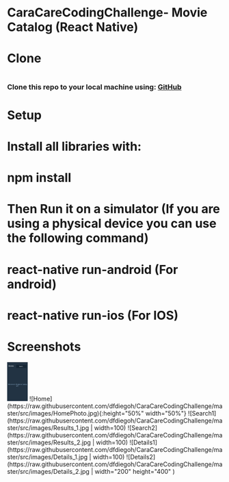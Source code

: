 # <h1>CaraCareCodingChallenge- Movie Catalog (React Native) </h1>

# <h1>Clone</h1>
# <h3>Clone this repo to your local machine using: [GitHub](https://github.com/DFDIEGOH/CaraCareCodingChallenge)</h3>

# <h1>Setup </h1>
# Install all libraries with:
# npm install
# Then Run it on a simulator (If you are using a physical device you can use the following command)
# react-native run-android (For android)
# react-native run-ios     (For IOS)
# 
<h1>Screenshots</h1>
<img src="https://raw.githubusercontent.com/dfdiegoh/CaraCareCodingChallenge/master/src/images/HomePhoto.jpg" width="48">
![Home](https://raw.githubusercontent.com/dfdiegoh/CaraCareCodingChallenge/master/src/images/HomePhoto.jpg){:height="50%" width="50%"}
![Search1](https://raw.githubusercontent.com/dfdiegoh/CaraCareCodingChallenge/master/src/images/Results_1.jpg | width=100)
![Search2](https://raw.githubusercontent.com/dfdiegoh/CaraCareCodingChallenge/master/src/images/Results_2.jpg | width=100)
![Details1](https://raw.githubusercontent.com/dfdiegoh/CaraCareCodingChallenge/master/src/images/Details_1.jpg | width=100)
![Details2](https://raw.githubusercontent.com/dfdiegoh/CaraCareCodingChallenge/master/src/images/Details_2.jpg | width="200" height="400" )
